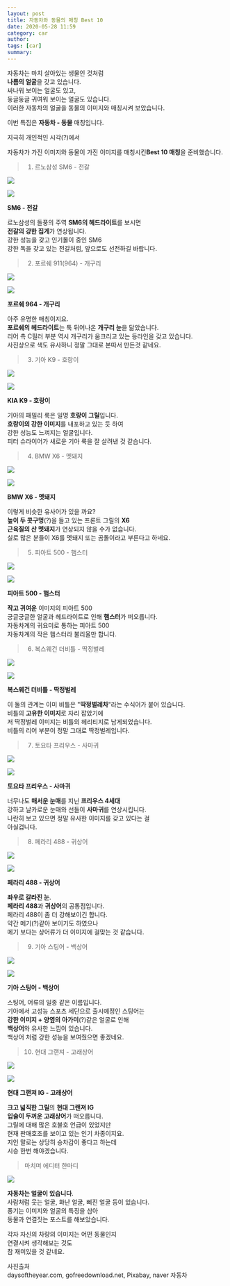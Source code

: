 ```yaml
---
layout: post
title: 자동차와 동물의 매칭 Best 10
date: 2020-05-28 11:59
category: car
author: 
tags: [car]
summary: 
---
```




자동차는 마치 살아있는 생물인 것처럼  
**나름의 얼굴**을 갖고 있습니다.  
싸나워 보이는 얼굴도 있고,  
둥글둥글 귀여워 보이는 얼굴도 있습니다.  
이러한 자동차의 얼굴을 동물의 이미지와 매칭시켜 보았습니다.  
  
이번 특집은 **자동차 - 동물** 매칭입니다.  
  
지극히 개인적인 시각(?)에서  
  
자동차가 가진 이미지와 동물이 가진 이미지를 매칭시킨**Best 10 매칭**을 준비했습니다.

> 1) 르노삼성 SM6 - 전갈

[![](https://post-phinf.pstatic.net/MjAxNzA1MTFfMTYg/MDAxNDk0NDg1Nzg1MTUx.U_p-1AkjX4QKDC17Q-Z0x--X0Fbr081ld3YTYFtbURwg.v1p3ylUG_eIFpkbvU9_asGshvSrDZZPMTUF4bKaTXMgg.JPEG/sm6.jpg?type=w1200)](https://post.naver.com/viewer/postView.nhn?volumeNo=7611411&memberNo=31032940#)

[![](https://post-phinf.pstatic.net/MjAxNzA1MTFfMjI5/MDAxNDk0NDg1NzkyNDcw.7E72mlkJQNeNhae1tZMJsAinS0WAiUdWC_d7AHiaiMYg.Yp8gvcJFs0KlrLSX59aQ4iSQr1XT1ypDLoHoXjQoFGcg.JPEG/%EC%A0%84%EA%B0%88.jpeg?type=w1200)](https://post.naver.com/viewer/postView.nhn?volumeNo=7611411&memberNo=31032940#)

**SM6 - 전갈**  
  
르노삼성의 돌풍의 주역 **SM6의 헤드라이트**를 보시면  
**전갈의 강한 집게**가 연상됩니다.  
강한 성능을 갖고 인기몰이 중인 SM6  
강한 독을 갖고 있는 전갈처럼, 앞으로도 선전하길 바랍니다.  

> 2) 포르쉐 911(964) - 개구리

[![](https://post-phinf.pstatic.net/MjAxNzA1MTFfOTIg/MDAxNDk0NDg1ODExNTI4.umEuGbPuvFxgnqORZzTmnqPB-Buvnh7IRsNCLpSS-s4g.LF-0BwTSgwLwGxx_Gkz3s1TOacrcthlYbLQM2ICPeFog.JPEG/911_green.jpg?type=w1200)](https://post.naver.com/viewer/postView.nhn?volumeNo=7611411&memberNo=31032940#)

[![](https://post-phinf.pstatic.net/MjAxNzA1MTFfMjg0/MDAxNDk0NDg1ODE3MTgw.Z0V7hLDiuCJXLWN9E-43fBZmcWprNDFLOX_9BcDiKTwg.-8BuUZ7Wb2TxsmMN1ILT_mxbUlq5pYbcMGAR6tuzFe4g.JPEG/%EA%B0%9C%EA%B5%AC%EB%A6%AC.jpg?type=w1200)](https://post.naver.com/viewer/postView.nhn?volumeNo=7611411&memberNo=31032940#)

**포르쉐 964 - 개구리**  
  
아주 유명한 매칭이지요.  
**포르쉐의 헤드라이트**는 툭 뒤어나온 **개구리 눈**을 닮았습니다.  
리어 측 C필러 부분 역시 개구리가 움크리고 있는 등라인을 갖고 있습니다.  
사진상으로 색도 유사하니 정말 그대로 본따서 만든것 같네요.  

> 3) 기아 K9 - 호랑이

[![](https://post-phinf.pstatic.net/MjAxNzA1MTFfMjQ1/MDAxNDk0NDg1ODMzNzA4.T1PLSsOYnMb7Z_Z9C3uYkkDrhhm3_sdbk6w3bXaKa9Eg.pM9b0VAeZ3FXylH0rCYGqANu_u0_1VWM1RTqruc8XcUg.JPEG/k9.jpg?type=w1200)](https://post.naver.com/viewer/postView.nhn?volumeNo=7611411&memberNo=31032940#)

[![](https://post-phinf.pstatic.net/MjAxNzA1MTFfMTI2/MDAxNDk0NDg1ODUwNTYx.hOMY0vehwt1V5csVwFZ32skdd1A2i0YPnsvcoIA7OeUg.pPE6UWKssvxmQG097UsbImQMxy04ny1_ySs0rkWEK08g.JPEG/%ED%98%B8%EB%9E%91%EC%9D%B4.jpg?type=w1200)](https://post.naver.com/viewer/postView.nhn?volumeNo=7611411&memberNo=31032940#)

**KIA K9 - 호랑이**  
  
기아의 패밀리 룩은 일명 **호랑이 그릴**입니다.  
**호랑이의 강한 이미지**를 내포하고 있는 듯 하여  
강한 성능도 느껴지는 얼굴입니다.  
피터 슈라이어가 새로운 기아 룩을 잘 살려낸 것 같습니다.  

> 4) BMW X6 - 멧돼지

[![](https://post-phinf.pstatic.net/MjAxNzA1MTFfNzcg/MDAxNDk0NDg1ODkzODY1.AMlAACEteFo7JmmUe-B-CblYmJfW5LVMYMp4jYTv7h4g.OsxGwR9usr4rLM2eCQfH5cIRukPRsLshrKkGXn0-OPYg.JPEG/image_457872744845326.jpg?type=w1200)](https://post.naver.com/viewer/postView.nhn?volumeNo=7611411&memberNo=31032940#)

[![](https://post-phinf.pstatic.net/MjAxNzA1MTFfMTk2/MDAxNDk0NDg1OTAxMTcy.n2oY1nWjlOwweNb_2BzY3JkTD-1XuIk_NIlP-wJF3Scg.eua4fSWZu2iE5lsHyD-2PtEwcbfwWbBlGzDIu9CINH8g.JPEG/%EB%A9%A7%EB%8F%BC%EC%A7%80.jpg?type=w1200)](https://post.naver.com/viewer/postView.nhn?volumeNo=7611411&memberNo=31032940#)

**BMW X6 - 멧돼지**  
  
이렇게 비슷한 유사어가 있을 까요?  
**높이 두 콧구멍**(?)을 들고 있는 프론트 그릴의 **X6**  
**근육질의 산 멧돼지**가 연상되지 않을 수가 없습니다.  
실로 많은 분들이 X6를 멧돼지 또는 곰돌이라고 부른다고 하네요.

> 5) 피아트 500 - 햄스터

[![](https://post-phinf.pstatic.net/MjAxNzA1MTFfMTg5/MDAxNDk0NDg1OTEyNDcx.ePrzWsElezZsBf5JBD4LSKUcIHM69wlsPZ2FUG25H5Qg.7KzGtKjxCwjJpQuSoHO0Sv-vrXikN-sL0sQzANeCBrUg.JPEG/500.jpg?type=w1200)](https://post.naver.com/viewer/postView.nhn?volumeNo=7611411&memberNo=31032940#)

[![](https://post-phinf.pstatic.net/MjAxNzA1MTFfMjAx/MDAxNDk0NDg1OTE5Mjc3.Jwus2NzUCaTSuofhtOv1oWj7oU06t_lZSyOu5dKlhEAg.goRuayLhSh2zor-rWDnbGukzpiBEolaxNJYcX89Qc-4g.JPEG/%ED%96%84%EC%8A%A4%ED%84%B0.jpg?type=w1200)](https://post.naver.com/viewer/postView.nhn?volumeNo=7611411&memberNo=31032940#)

**피아트 500 - 햄스터**  
  
**작고 귀여운** 이미지의 피아트 500  
궁글궁글한 얼굴과 헤드라이트로 인해 **햄스터**가 떠오릅니다.  
자동차계의 귀요미로 통하는 피아트 500  
자동차계의 작은 햄스터라 불리울만 합니다.  

> 6) 복스웨건 더비틀 - 딱정벌레

[![](https://post-phinf.pstatic.net/MjAxNzA1MTFfMTA1/MDAxNDk0NDg1OTMxNjg5.VIjpndmuhvWeQDOwrbTClGI1SEoOs4aWDe0jjRv96nIg.g_EjUDzeCPFq8OZR3IszKFurAE_tYiuj_Uk1HKrtJIkg.JPEG/%EB%8D%94%EB%B9%84%ED%8B%80.jpg?type=w1200)](https://post.naver.com/viewer/postView.nhn?volumeNo=7611411&memberNo=31032940#)

[![](https://post-phinf.pstatic.net/MjAxNzA1MTFfMjQz/MDAxNDk0NDg1OTY1NDg4.nldyoU2omZ-OqCiJAqOp1tjfTjodmC3hVgAvEJEYCbcg.Mv8RvJKYFAKxasuaA54hDI5CKB7OEPZHi2PUqr-J5q4g.PNG/image_8884196791494485951695.png?type=w1200)](https://post.naver.com/viewer/postView.nhn?volumeNo=7611411&memberNo=31032940#)

**복스웨건 더비틀 - 딱정벌레**  
  
이 둘의 관계는 이미 비틀은 "**딱정벌레차**"라는 수식어가 붙어 있습니다.  
비틀의 **고유한 이미지**로 자리 잡았기에  
저 딱정벌레 이미지는 비틀의 헤리티지로 남게되었습니다.  
비틀의 리어 부분이 정말 그대로 딱정벌레입니다.

> 7) 토요타 프리우스 - 사마귀

[![](https://post-phinf.pstatic.net/MjAxNzA1MTFfMjUz/MDAxNDk0NDg1OTgxMTY0.CIZEcTjzNj5_JOlYCuA0G0m8GvLyVWk67suG_MNDZgEg.Pu72I5z8Zjaf5Wylv1RuDuVrpf5qBHdxbI94I-lnF5Ig.JPEG/%ED%94%84%EB%A6%AC%EC%9A%B0%EC%8A%A4.jpg?type=w1200)](https://post.naver.com/viewer/postView.nhn?volumeNo=7611411&memberNo=31032940#)

[![](https://post-phinf.pstatic.net/MjAxNzA1MTFfMjM0/MDAxNDk0NDg1OTg4ODY0.tufD-3y1BcVEEvPGxgTKdMe0mCDJI0SYKipYQ06XrrEg.CkY-bmTINJu8YuzNnNAV704hNO2sOiw--UCY-CNJAesg.JPEG/%EC%82%AC%EB%A7%88%EA%B7%80.jpg?type=w1200)](https://post.naver.com/viewer/postView.nhn?volumeNo=7611411&memberNo=31032940#)

**토요타 프리우스 - 사마귀**  
  
너무나도 **매서운 눈매**를 지닌 **프리우스 4세대**  
강하고 날카로운 눈매와 선들이 **사마귀**를 연상시킵니다.  
나란히 보고 있으면 정말 유사한 이미지를 갖고 있다는 걸  
아실겁니다.

> 8) 페라리 488 - 귀상어

[![](https://post-phinf.pstatic.net/MjAxNzA1MTFfMjc4/MDAxNDk0NDg2MDUwOTU3.bPO3_VuyW2TPxhpMBrE3N6_POOUjIXHXVzAhIpbYxGAg.4cahSnuzX91TkIh5YY88LEod7CmAs6A8WzufCkBntD8g.JPEG/488.jpeg?type=w1200)](https://post.naver.com/viewer/postView.nhn?volumeNo=7611411&memberNo=31032940#)

[![](https://post-phinf.pstatic.net/MjAxNzA1MTFfMjk4/MDAxNDk0NDg2MDU5NTgx.qhcI-T1j2jlnvKKbLL-TmEjM-Rpqo-Uzn7zPQb5C2TIg.u4zh5Do19pkJhTaWiCeGqoZns9PsdCWaUtt6OYoewqMg.JPEG/%EA%B7%80%EC%83%81%EC%96%B4.jpg?type=w1200)](https://post.naver.com/viewer/postView.nhn?volumeNo=7611411&memberNo=31032940#)

**페라리 488 - 귀상어**  
  
**좌우로 갈라진 눈**.  
**페라리 488**과 **귀상어**의 공통점입니다.  
페라리 488이 좀 더 강해보이긴 합니다.  
약간 메기(?)같아 보이기도 하였으나  
메기 보다는 상어류가 더 이미지에 걸맞는 것 같습니다.

> 9) 기아 스팅어 - 백상어

[![](https://post-phinf.pstatic.net/MjAxNzA1MTFfMjE2/MDAxNDk0NDg2MTI2OTc4.9_gFHlwxyrzDgu1OIyOS3JFNMPPCqS00hN3v9icbZ5Mg.0o56YyWG1PTosvsbrosRvknKth6TuviNgkARXbQqzfIg.JPEG/%EA%B8%B0%EC%95%84_%EC%8A%A4%ED%8C%85%EC%96%B4.jpg?type=w1200)](https://post.naver.com/viewer/postView.nhn?volumeNo=7611411&memberNo=31032940#)

[![](https://post-phinf.pstatic.net/MjAxNzA1MTFfNzYg/MDAxNDk0NDg2MTMzMDk3.qh5nuhgbix9iqI1RLUMrq-Nl2Mjz_VLup2CNvj96Inog.fI9dG1r_RdUe8242WeoVfDVnze5h87HSpWF8Bu5V72Mg.JPEG/%EB%B0%B1%EC%83%81%EC%96%B4.jpg?type=w1200)](https://post.naver.com/viewer/postView.nhn?volumeNo=7611411&memberNo=31032940#)

**기아 스팅어 - 백상어**  
  
스팅어, 어류의 일종 같은 이름입니다.  
기아에서 고성능 스포츠 세단으로 출시예정인 스팅어는  
**강한 이미지 + 양옆의 아가미**(?)같은 얼굴로 인해  
**백상어**와 유사한 느낌이 있습니다.  
백상어 처럼 강한 성능을 보여줬으면 좋겠네요.

> 10) 현대 그랜져 - 고래상어

[![](https://post-phinf.pstatic.net/MjAxNzA1MTFfMTE2/MDAxNDk0NDg2MTU5Mjc2.5oQ-qXal6V6OCP0XRi1RJu77WD_2OVrjcc7C4JJbA-Ug.OaqCOzgVm9TDC2VjtYAHTA8r2xWZQHN_uFcZryNMMGog.JPEG/%E3%85%91%E3%85%8E.jpg?type=w1200)](https://post.naver.com/viewer/postView.nhn?volumeNo=7611411&memberNo=31032940#)

[![](https://post-phinf.pstatic.net/MjAxNzA1MTFfMTk3/MDAxNDk0NDg2MjE1NTQ0.E00Ggxq8LSWjA0XWxfoICKWyKJaiqrIff_SrNE25Szsg.z-1F6WlCWoj-sItYIC21pWSJLDZ7OjZJFW3XkU2rGYAg.JPEG/image_9798409261494486185131.jpg?type=w1200)](https://post.naver.com/viewer/postView.nhn?volumeNo=7611411&memberNo=31032940#)

**현대 그랜져 IG - 고래상어**  
  
**크고 넓직한 그릴**의 **현대 그랜져 IG**  
**입술이 두꺼운 고래상어**가 떠오릅니다.  
그릴에 대해 많은 호불호 언급이 있었지만  
현재 판매호조를 보이고 있는 인기 차종이지요.  
지인 말로는 상당히 승차감이 좋다고 하는데  
시승 한번 해야겠습니다.  

> 마치며 에디터 한마디

[![](https://post-phinf.pstatic.net/MjAxNzA1MTFfMjYg/MDAxNDk0NTA4OTAyNzA2.m7kpIyzIIqjch70NrlsxoEEQkrvKVE2Bemi7EQXG69sg.TBWeI9CTtZkPUS9VyXBt7YmHLJdsGBB-LrxrMqSR688g.JPEG/911_green-tile.jpg?type=w1200)](https://post.naver.com/viewer/postView.nhn?volumeNo=7611411&memberNo=31032940#)

**자동차는 얼굴이 있습니다**.  
사람처럼 웃는 얼굴, 화난 얼굴, 삐진 얼굴 등이 있습니다.  
풍기는 이미지와 얼굴의 특징을 삼아  
동물과 연결짓는 포스트를 해보았습니다.  
  
각자 자신의 차량의 이미지는 어떤 동물인지  
연결시켜 생각해보는 것도  
참 재미있을 것 같네요.

사진출처  
daysoftheyear.com, gofreedownload.net, Pixabay, naver 자동차